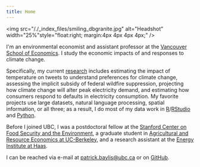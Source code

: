 ```yaml
---
title: Home
---
```


<img src="/./_index_files/smiling_dbgranite.jpg" alt="Headshot" width="25%"style="float:right; margin:4px 4px 4px 4px;" />

I'm an environmental economist and assistant professor at the [Vancouver School of Economics](http://economics.ubc.ca/). I study the economic impacts of and responses to climate change.

Specifically, my current [research](/research/) includes estimating the impact of temperature on tweets to understand preferences for climate change, assessing the implicit subsidy of federal wildfire suppression, projecting how climate change will alter peak electricity demand, and estimating how consumers respond to defaults in electricity consumption. My favorite projects use large datasets, natural language processing, spatial information, or all three; as a result, I do most of my data work in [R](https://www.r-project.org)/[RStudio](https://www.rstudio.com) and [Python](https://www.python.org).

Before I joined UBC, I was a postdoctoral fellow at the [Stanford Center on Food Security and the Environment](http://fse.fsi.stanford.edu/), a graduate student in [Agricultural and Resource Economics at UC-Berkeley](http://areweb.berkeley.edu), and a research assistant at the [Energy Institute at Haas](https://ei.haas.berkeley.edu).

I can be reached via e-mail at <a href="mailto:patrick.baylis@ubc.ca">patrick.baylis@ubc.ca</a> or on [GitHub](https://github.com/pbaylis).
